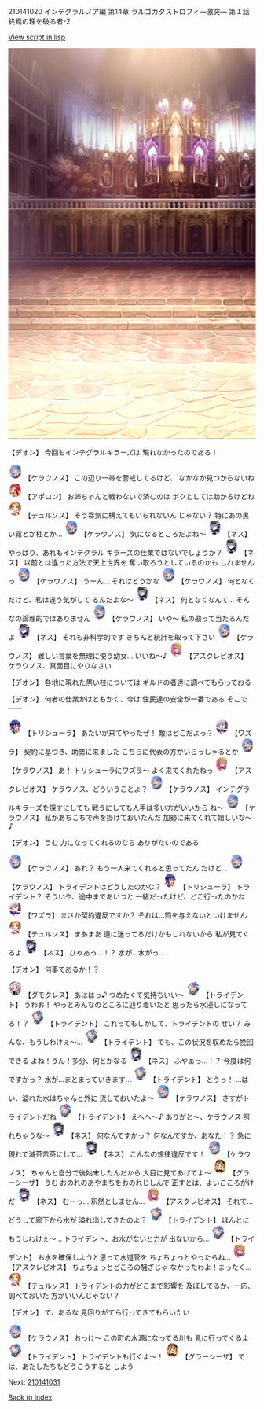 210141020 インテグラルノア編 第14章 ラルゴカタストロフィ―激突― 第１話 終焉の理を破る者-2

[View script in lisp](../scripts/210141020.txt)

![006_church.png](../images/backgrounds/006_church.png)

【デオン】
今回もインテグラルキラーズは
現れなかったのである！

<img src="../images/units/500131.png" alt="500131.png" height="34"/>
【ケラウノス】
この辺り一帯を警戒してるけど、
なかなか見つからないね

<img src="../images/units/400331.png" alt="400331.png" height="34"/>
【アポロン】
お姉ちゃんと戦わないで済むのは
ボクとしては助かるけどね

<img src="../images/units/600321.png" alt="600321.png" height="34"/>
【テュルソス】
そう呑気に構えてもいられないん
じゃない？
特にあの黒い霧とか柱とか…

<img src="../images/units/500131.png" alt="500131.png" height="34"/>
【ケラウノス】
気になるところだよね～

<img src="../images/units/5602021.png" alt="5602021.png" height="34"/>
【ネス】
やっぱり、あれもインテグラル
キラーズの仕業ではないでしょうか？

<img src="../images/units/5602021.png" alt="5602021.png" height="34"/>
【ネス】
以前とは違った方法で天上世界を
奪い取ろうとしているのかも
しれませんっ

<img src="../images/units/500131.png" alt="500131.png" height="34"/>
【ケラウノス】
うーん…
それはどうかな

<img src="../images/units/500131.png" alt="500131.png" height="34"/>
【ケラウノス】
何となくだけど、私は違う気がして
るんだよな～

<img src="../images/units/5602021.png" alt="5602021.png" height="34"/>
【ネス】
何となくなんて…
そんなの論理的ではありません

<img src="../images/units/500131.png" alt="500131.png" height="34"/>
【ケラウノス】
いや～
私の勘って当たるんだよ

<img src="../images/units/5602021.png" alt="5602021.png" height="34"/>
【ネス】
それも非科学的です
きちんと統計を取って下さい

<img src="../images/units/500131.png" alt="500131.png" height="34"/>
【ケラウノス】
難しい言葉を無理に使う幼女…
いいね～♪

<img src="../images/units/600131.png" alt="600131.png" height="34"/>
【アスクレピオス】
ケラウノス、真面目にやりなさい

【デオン】
各地に現れた黒い柱については
ギルドの者達に調べてもらっておる

【デオン】
何者の仕業かはともかく、今は
住民達の安全が一番である
そこで――

<img src="../images/units/300611.png" alt="300611.png" height="34"/>
【トリシューラ】
あたいが来てやったぜ！
敵はどこだよっ？

<img src="../images/units/201111.png" alt="201111.png" height="34"/>
【ワズラ】
契約に基づき、助勢に来ました
こちらに代表の方がいらっしゃるとか

<img src="../images/units/500131.png" alt="500131.png" height="34"/>
【ケラウノス】
あ！
トリシューラにワズラ～
よく来てくれたねっ

<img src="../images/units/600131.png" alt="600131.png" height="34"/>
【アスクレピオス】
ケラウノス、どういうことよ？

<img src="../images/units/500131.png" alt="500131.png" height="34"/>
【ケラウノス】
インテグラルキラーズを探すにしても
戦うにしても人手は多い方がいいから
ね～

<img src="../images/units/500131.png" alt="500131.png" height="34"/>
【ケラウノス】
私があちこちで声を掛けておいたんだ
加勢に来てくれて嬉しいな～♪

【デオン】
うむ
力になってくれるのなら
ありがたいのである

<img src="../images/units/500131.png" alt="500131.png" height="34"/>
【ケラウノス】
あれ？
もう一人来てくれると思ってたん
だけど…

<img src="../images/units/500131.png" alt="500131.png" height="34"/>
【ケラウノス】
トライデントはどうしたのかな？

<img src="../images/units/300611.png" alt="300611.png" height="34"/>
【トリシューラ】
トライデント？
そういや、途中まであいつと
一緒だったけど、どこ行ったのかね

<img src="../images/units/201111.png" alt="201111.png" height="34"/>
【ワズラ】
まさか契約違反ですか？
それは…罰を与えないといけません

<img src="../images/units/600321.png" alt="600321.png" height="34"/>
【テュルソス】
まあまあ
道に迷ってるだけかもしれないから
私が見てくるよ

<img src="../images/units/5602021.png" alt="5602021.png" height="34"/>
【ネス】
ひゃあっ…！？
水が…水がっ…

【デオン】
何事であるか！？

<img src="../images/units/5103521.png" alt="5103521.png" height="34"/>
【ダモクレス】
あははっ♪
つめたくて気持ちいい～

<img src="../images/units/300231.png" alt="300231.png" height="34"/>
【トライデント】
うわお！
やっとみんなのところに辿り着いたと
思ったら水浸しになってる！？

<img src="../images/units/300231.png" alt="300231.png" height="34"/>
【トライデント】
これってもしかして、トライデントの
せい？
みんな、もうしわけぇ～…

<img src="../images/units/300231.png" alt="300231.png" height="34"/>
【トライデント】
でも、この状況を収めたら挽回できる
よね！うん！多分、何とかなる

<img src="../images/units/5602021.png" alt="5602021.png" height="34"/>
【ネス】
ふやぁっ…！？
今度は何ですかっ？
水が…まとまっていきます…

<img src="../images/units/300231.png" alt="300231.png" height="34"/>
【トライデント】
とうっ！
…はい、溢れた水はちゃんと外に
流しておいたよ～

<img src="../images/units/500131.png" alt="500131.png" height="34"/>
【ケラウノス】
さすがトライデントだね

<img src="../images/units/300231.png" alt="300231.png" height="34"/>
【トライデント】
えへへ～♪
ありがと～、ケラウノス
照れちゃうな～

<img src="../images/units/5602021.png" alt="5602021.png" height="34"/>
【ネス】
何なんですかっ？
何なんですか、あなた！？
急に現れて滅茶苦茶にして…

<img src="../images/units/5602021.png" alt="5602021.png" height="34"/>
【ネス】
こんなの規律違反です！

<img src="../images/units/500131.png" alt="500131.png" height="34"/>
【ケラウノス】
ちゃんと自分で後始末したんだから
大目に見てあげてよ～

<img src="../images/units/5302621.png" alt="5302621.png" height="34"/>
【グラーシーザ】
うむ
おのれのあやまちをおのれじしんで
正すとは、よいこころがけだ

<img src="../images/units/5602021.png" alt="5602021.png" height="34"/>
【ネス】
むーっ…
釈然としません…

<img src="../images/units/600131.png" alt="600131.png" height="34"/>
【アスクレピオス】
それで…どうして廊下から水が
溢れ出してきたのよ？

<img src="../images/units/300231.png" alt="300231.png" height="34"/>
【トライデント】
ほんとにもうしわけぇ～…
トライデント、お水がないと力が
出ないから…

<img src="../images/units/300231.png" alt="300231.png" height="34"/>
【トライデント】
お水を確保しようと思って水道管を
ちょちょっとやったらね…

<img src="../images/units/600131.png" alt="600131.png" height="34"/>
【アスクレピオス】
ちょちょっとどころの騒ぎじゃ
なかったわよ！まったく…

<img src="../images/units/600321.png" alt="600321.png" height="34"/>
【テュルソス】
トライデントの力がどこまで影響を
及ぼしてるか、一応、調べておいた
方がいいんじゃない？

【デオン】
で、あるな
見回りがてら行ってきてもらいたい

<img src="../images/units/500131.png" alt="500131.png" height="34"/>
【ケラウノス】
おっけ～
この町の水源になってる川も
見に行ってくるよ

<img src="../images/units/300231.png" alt="300231.png" height="34"/>
【トライデント】
トライデントも行くよ～！

<img src="../images/units/5302621.png" alt="5302621.png" height="34"/>
【グラーシーザ】
では、あたしたちもどうこうすると
しよう

Next: [210141031](210141031.md)

[Back to index](index.md)
